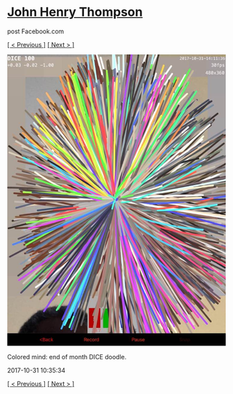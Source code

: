 # [John Henry Thompson](../README.md)
post Facebook.com

[[ < Previous ]](2017-10-31-1.md) [[ Next > ]](2017-10-31-3.md)

[![](../media/2017-10-31/Timeline-Photos-Colored-mind-end-of-month-DICE-doodle-1.jpg)](../README.md)

Colored mind: end of month DICE doodle.

2017-10-31 10:35:34

[[ < Previous ]](2017-10-31-1.md) [[ Next > ]](2017-10-31-3.md)